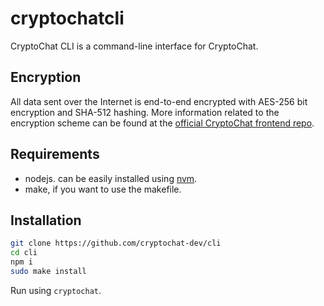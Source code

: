 # cryptochatcli

CryptoChat CLI is a command-line interface for CryptoChat.

## Encryption

All data sent over the Internet is end-to-end encrypted with AES-256 bit encryption and SHA-512 hashing. More information related to the encryption scheme can be found at the [official CryptoChat frontend repo](https://github.com/cryptochat-dev/cryptochat2).

## Requirements

+ nodejs. can be easily installed using [nvm](https://github.com/nvm-sh/nvm).
+ make, if you want to use the makefile. 

## Installation

```bash
git clone https://github.com/cryptochat-dev/cli
cd cli
npm i
sudo make install
```

Run using `cryptochat`.
